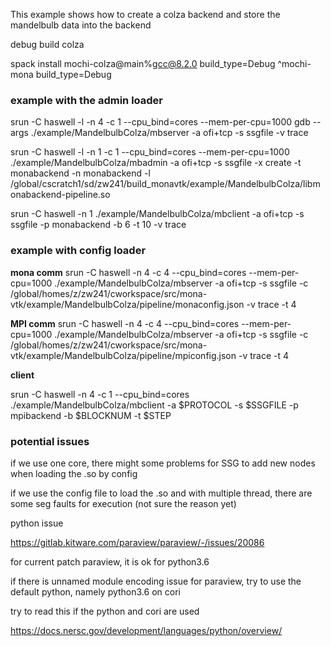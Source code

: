 This example shows how to create a colza backend and store the mandelbulb data into the backend

debug build colza

spack install mochi-colza@main%gcc@8.2.0 build_type=Debug ^mochi-mona build_type=Debug

### example with the admin loader

srun -C haswell -l -n 4 -c 1 --cpu_bind=cores --mem-per-cpu=1000 gdb --args ./example/MandelbulbColza/mbserver -a ofi+tcp -s ssgfile -v trace

srun -C haswell -l -n 1 -c 1 --cpu_bind=cores --mem-per-cpu=1000 ./example/MandelbulbColza/mbadmin -a ofi+tcp -s ssgfile -x create -t monabackend -n monabackend -l /global/cscratch1/sd/zw241/build_monavtk/example/MandelbulbColza/libmonabackend-pipeline.so

srun -C haswell -n 1 ./example/MandelbulbColza/mbclient -a ofi+tcp -s ssgfile -p monabackend -b 6 -t 10 -v trace

### example with config loader

**mona comm**
srun -C haswell -n 4 -c 4 --cpu_bind=cores --mem-per-cpu=1000 ./example/MandelbulbColza/mbserver -a ofi+tcp -s ssgfile -c /global/homes/z/zw241/cworkspace/src/mona-vtk/example/MandelbulbColza/pipeline/monaconfig.json -v trace -t 4

**MPI comm**
srun -C haswell -n 4 -c 4 --cpu_bind=cores --mem-per-cpu=1000 ./example/MandelbulbColza/mbserver -a ofi+tcp -s ssgfile -c /global/homes/z/zw241/cworkspace/src/mona-vtk/example/MandelbulbColza/pipeline/mpiconfig.json -v trace -t 4

**client** 

srun -C haswell -n 4 -c 1 --cpu_bind=cores ./example/MandelbulbColza/mbclient -a $PROTOCOL -s $SSGFILE -p mpibackend -b $BLOCKNUM -t $STEP

### potential issues

if we use one core, there might some problems for SSG to add new nodes when loading the .so by config

if we use the config file to load the .so and with multiple thread, there are some seg faults for execution (not sure the reason yet)

python issue

https://gitlab.kitware.com/paraview/paraview/-/issues/20086

for current patch paraview, it is ok for python3.6

if there is unnamed module encoding issue for paraview, try to use the default python, namely python3.6 on cori

try to read this if the python and cori are used

https://docs.nersc.gov/development/languages/python/overview/



